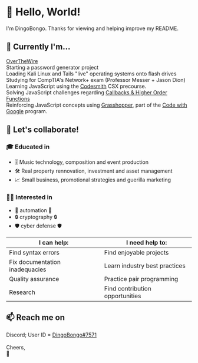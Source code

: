 <h1>👋 Hello, World!</h1>
I'm DingoBongo. Thanks for viewing and helping improve my README.
<h2>🌱 Currently I'm...</h2> 
<a href="(https://overthewire.org/wargames/bandit/bandit0.html)">OverTheWire</a>
<br>Starting a password generator project
<br>Loading Kali Linux and Tails "live" operating systems onto flash drives
<br>Studying for CompTIA's Network+ exam (Professor Messer + Jason Dion)
<br>Learning JavaScript using the <a href="https://www.codesmith.io/">Codesmith</a> CSX precourse.
<br>Solving JavaScript challenges regarding <a href="https://csx.codesmith.io/public/callbacks/intro-callbacks-read">Callbacks & Higher Order Functions</a>
<br>Reinforcing JavaScript concepts using <a href="https://grasshopper.app/">Grasshopper</a>, part of the <a href="https://edu.google.com/code-with-google/">Code with Google</a> program.
<br>
<h2>💞️ Let's collaborate! </h2>
<h3>🎓 Educated in </h3> 
<ul>
  <li>🎚️ Music technology, composition and event production</li>
  <li>🛠️ Real property rennovation, investment and asset management</li>
  <li>📈 Small business, promotional strategies and guerilla marketing</li>
</ul>
<h3>👨‍💻 Interested in </h3>
<ul>
  <li>🤖 automation 🤖</li>
  <li> 🔒 cryptography 🔒</li>
  <li>🛡️ cyber defense 🛡️</li>
</ul>

I can help: | I need help to:  
------------ | -------------
Find syntax errors | Find enjoyable projects
Fix documentation inadequacies | Learn industry best practices
Quality assurance | Practice pair programming
Research | Find contribution opportunities 

<h2> 📫 Reach me on</h2>
Discord; User ID = <a href="https://discord.com/users/244560062486544412">DingoBongo#7571</a>
<br>
<br>Cheers,
<br>🦊

<!---
Squiikii/Squiikii is a ✨ special ✨ repository because its `README.md` (this file) appears on your GitHub profile.
You can click the Preview link to take a look at your changes.
--->
